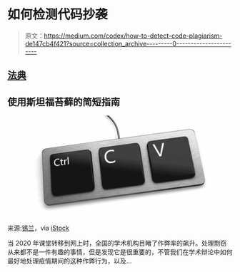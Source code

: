 # 如何检测代码抄袭

> 原文：<https://medium.com/codex/how-to-detect-code-plagiarism-de147cb4f421?source=collection_archive---------0----------------------->

## [法典](http://medium.com/codex)

## 使用斯坦福苔藓的简短指南

![](img/b7a3264c8930a8f8fdf319fc908d593b.png)

来源:[锡兰](https://www.istockphoto.com/portfolio/Sielan?mediatype=photography)，via [iStock](https://www.istockphoto.com/photo/copy-paste-keyboard-gm529073171-53751938)

当 2020 年课堂转移到网上时，全国的学术机构目睹了作弊率的飙升。处理剽窃从来都不是一件有趣的事情，但是发现它是很重要的，不管我们在学术辩论中如何最好地处理疫情期间的这种作弊行为，以及…